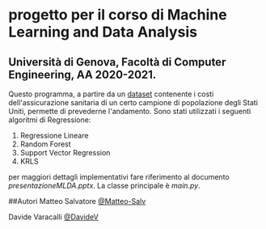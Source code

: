 # progetto per il corso di Machine Learning and Data Analysis
## Università di Genova, Facoltà di Computer Engineering, AA 2020-2021.

Questo programma, a partire da un [dataset](https://www.kaggle.com/mirichoi0218/insurance) contenente i costi dell'assicurazione sanitaria di un certo campione di
popolazione degli Stati Uniti, permette di prevederne l'andamento. Sono stati utilizzati i seguenti algoritmi di Regressione:
1. Regressione Lineare
2. Random Forest
3. Support Vector Regression
4. KRLS

per maggiori dettagli implementativi fare riferimento al documento *presentazioneMLDA.pptx*. La classe principale
è *main.py*.

##Autori
Matteo Salvatore [@Matteo-Salv](https://github.com/Matteo-Salv)

Davide Varacalli [@DavideV](https://github.com/DavideV-git1)


